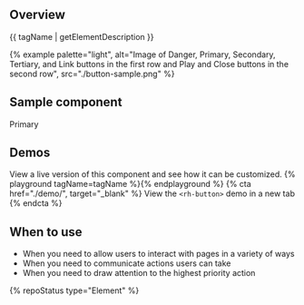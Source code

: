## Overview
{{ tagName | getElementDescription }}

{% example palette="light",
          alt="Image of Danger, Primary, Secondary, Tertiary, and Link buttons in the first row and Play and Close buttons in the second row",
          src="./button-sample.png" %}


## Sample component
  <rh-button>Primary</rh-button>


## Demos
  View a live version of this component and see how it can be customized.
  {% playground tagName=tagName %}{% endplayground %}
  {% cta href="./demo/", target="_blank" %}
    View the `<rh-button>` demo in a new tab
  {% endcta %}


## When to use
- When you need to allow users to interact with pages in a variety of ways
- When you need to communicate actions users can take
- When you need to draw attention to the highest priority action


{% repoStatus type="Element" %}

